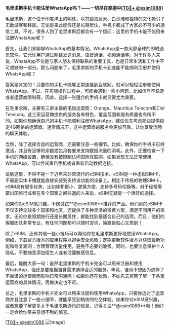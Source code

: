 **毛里求斯手机卡能注册WhatsApp吗？——一切尽在掌握中[[TG💪+ @esim1088](https://t.me/s/esim1088)]**

毛里求斯，这个位于印度洋上的明珠，以其碧海蓝天、白沙滩和独特的文化吸引了无数游客和移民。无论是来此度假还是长期居住，手机卡都成了大家必不可少的通信工具。不过，很多人到了毛里求斯后都会有一个疑问：这里的手机卡能不能用来注册WhatsApp呢？

首先，让我们来聊聊WhatsApp的基本情况。WhatsApp是一款风靡全球的即时通讯软件，它允许用户通过网络发送消息、语音通话、视频通话等。对于许多人来说，WhatsApp不仅是与家人朋友保持联系的重要工具，也是日常生活和工作中不可或缺的一部分。那么问题来了，毛里求斯的手机卡到底能不能顺利注册并使用WhatsApp呢？

答案是肯定的！只要你的手机卡能够正常连接到互联网，就可以轻松注册和使用WhatsApp。不过，在实际操作过程中，可能会遇到一些小问题，比如信号不稳定或者运营商限制等。因此，选择一张适合的手机卡就显得尤为重要。

在毛里求斯，主要有三家主要的电信运营商：Orange、Mauritius Telecom和Ciel Telecom。这三家运营商提供的服务各有特色，覆盖范围和服务质量也有所不同。如果你想确保自己的手机卡能顺利注册WhatsApp，建议优先考虑那些提供稳定4G网络的运营商。通常情况下，这些运营商的服务会更加可靠，让你享受流畅的聊天体验。

当然，除了选择合适的运营商，还需要注意一些细节。比如，确保你的手机卡已经激活，并且有足够的余额或包月套餐来支持数据流量的消耗。此外，还要检查一下手机的网络设置，确保没有被限制访问国际互联网。如果发现无法正常使用WhatsApp，可以尝试重启手机或者重新启动数据连接。

说到这里，不得不提一下近年来非常流行的eSIM技术。eSIM是一种虚拟SIM卡，不需要实体卡槽就能直接安装到支持该功能的设备上。相比于传统的物理SIM卡，eSIM具有很多优势，比如体积更小、更换方便、支持多号码切换等。对于经常需要出国旅行或者在多个国家之间往返的人来说，eSIM无疑是一个很好的选择。

如果你对eSIM感兴趣，不妨试试**@esim1088**推荐的产品。他们家的eSIM卡不仅支持全球多个国家和地区，还提供了多种灵活的资费方案，满足不同用户的需求。无论你是短期旅行还是长期居住，都能找到最适合自己的选项。而且，他们的客服团队非常专业，有任何问题都可以随时咨询，简直是贴心又周到！

除了eSIM，还有其他一些小技巧可以帮助你在毛里求斯更好地使用WhatsApp。例如，下载官方版本的应用程序以避免安全风险；定期更新软件版本以获取最新功能和修复漏洞；合理管理流量使用，避免不必要的浪费。同时，也要注意保护个人隐私，不要随意添加陌生人或者泄露敏感信息。

最后，提醒大家一句：虽然毛里求斯的手机卡完全可以用来注册和使用WhatsApp，但还是要根据自身需求选择合适的服务。毕竟，谁也不想因为选择了不靠谱的运营商而影响日常沟通呢！如果你还在犹豫，不妨先去官网了解一下各家运营商的具体情况，再做决定也不迟。

总之，毛里求斯的手机卡完全可以用来注册和使用WhatsApp，只要你选对了运营商并且注意了一些小细节，就能享受到畅快的社交体验。如果你对eSIM感兴趣，或者想要了解更多关于毛里求斯通讯的信息，记得关注**@esim1088**哦！他们一定会给你带来意想不到的惊喜。

[[TG💪+ @esim1088](https://t.me/s/esim1088) ![Image](https://i.postimg.cc/4NQfJmqS/Snipaste-2025-05-13-00-14-12.png)]